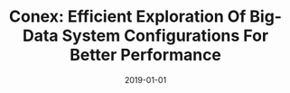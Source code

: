 ---
title: "Conex: Efficient Exploration Of Big-Data System Configurations For Better Performance"
date: 2019-01-01
venue: ""
paperurl: 
authors: "Rahul Krishna, Chong Tang, Kevin J Sullivan and Baishakhi Ray"
awards: ""
---